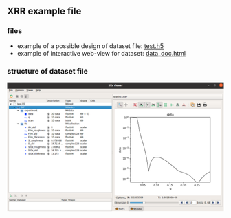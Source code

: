 ## XRR example file

### files

- example of a possible design of dataset file: [test.h5](assets/test.h5)
- example of interactive web-view for dataset: [data_doc.html](assets/data_doc.html)

### structure of dataset file

![Screenshot](img/silx-view-test-h5.png)
